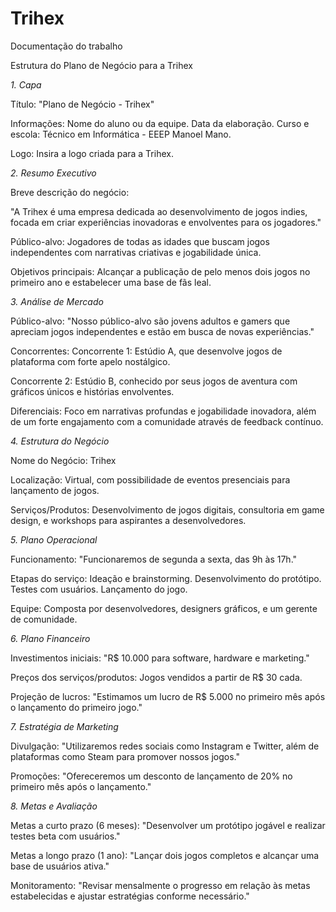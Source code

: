 # Trihex
Documentação do trabalho

Estrutura do Plano de Negócio para a Trihex

*1. Capa*

Título: "Plano de Negócio - Trihex"

Informações:
Nome do aluno ou da equipe.
Data da elaboração.
Curso e escola: Técnico em Informática - EEEP Manoel Mano.

Logo: Insira a logo criada para a Trihex.


*2. Resumo Executivo*

Breve descrição do negócio:

"A Trihex é uma empresa dedicada ao desenvolvimento de jogos indies, focada em criar experiências inovadoras e envolventes para os jogadores."

Público-alvo: Jogadores de todas as idades que buscam jogos independentes com narrativas criativas e jogabilidade única.

Objetivos principais: Alcançar a publicação de pelo menos dois jogos no primeiro ano e estabelecer uma base de fãs leal.


*3. Análise de Mercado*

Público-alvo:
"Nosso público-alvo são jovens adultos e gamers que apreciam jogos independentes e estão em busca de novas experiências."

Concorrentes:
Concorrente 1: Estúdio A, que desenvolve jogos de plataforma com forte apelo nostálgico.

Concorrente 2: Estúdio B, conhecido por seus jogos de aventura com gráficos únicos e histórias envolventes.

Diferenciais:
Foco em narrativas profundas e jogabilidade inovadora, além de um forte engajamento com a comunidade através de feedback contínuo.


*4. Estrutura do Negócio*

Nome do Negócio: Trihex

Localização: Virtual, com possibilidade de eventos presenciais para lançamento de jogos.

Serviços/Produtos: Desenvolvimento de jogos digitais, consultoria em game design, e workshops para aspirantes a desenvolvedores.


*5. Plano Operacional*

Funcionamento:
"Funcionaremos de segunda a sexta, das 9h às 17h."

Etapas do serviço:
Ideação e brainstorming.
Desenvolvimento do protótipo.
Testes com usuários.
Lançamento do jogo.

Equipe: Composta por desenvolvedores, designers gráficos, e um gerente de comunidade.


*6. Plano Financeiro*

Investimentos iniciais:
"R$ 10.000 para software, hardware e marketing."

Preços dos serviços/produtos:
Jogos vendidos a partir de R$ 30 cada.

Projeção de lucros:
"Estimamos um lucro de R$ 5.000 no primeiro mês após o lançamento do primeiro jogo."


*7. Estratégia de Marketing*


Divulgação:
"Utilizaremos redes sociais como Instagram e Twitter, além de plataformas como Steam para promover nossos jogos."

Promoções:
"Ofereceremos um desconto de lançamento de 20% no primeiro mês após o lançamento."


*8. Metas e Avaliação*

Metas a curto prazo (6 meses):
"Desenvolver um protótipo jogável e realizar testes beta com usuários."

Metas a longo prazo (1 ano):
"Lançar dois jogos completos e alcançar uma base de usuários ativa."

Monitoramento:
"Revisar mensalmente o progresso em relação às metas estabelecidas e ajustar estratégias conforme necessário."
